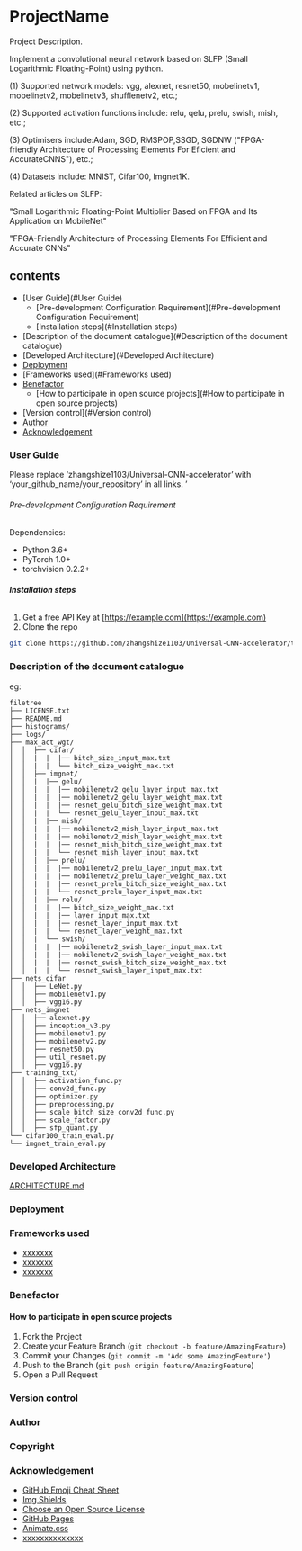 # ProjectName
Project Description.  

Implement a convolutional neural network based on SLFP (Small Logarithmic Floating-Point) using python.  

(1)  Supported network models: vgg, alexnet, resnet50, mobelinetv1, mobelinetv2, mobelinetv3, shufflenetv2, etc.;   

(2)  Supported activation functions include: relu, qelu, prelu, swish, mish, etc.;  

(3)  Optimisers include:Adam, SGD, RMSPOP,SSGD, SGDNW ("FPGA-friendly Architecture of Processing Elements For Eficient and AccurateCNNS"), etc.;  

(4) Datasets include: MNIST, Cifar100, lmgnet1K.  

Related articles on SLFP:

"Small Logarithmic Floating-Point Multiplier Based on FPGA and Its Application on MobileNet"  

"FPGA-Friendly Architecture of Processing Elements For Efficient and Accurate CNNs"  



## contents

- [User Guide](#User Guide)
  - [Pre-development Configuration Requirement](#Pre-development Configuration Requirement)
  - [Installation steps](#Installation steps)
- [Description of the document catalogue](#Description of the document catalogue)
- [Developed Architecture](#Developed Architecture)
- [Deployment](#Deployment)
- [Frameworks used](#Frameworks used)
- [Benefactor](#Benefactor)
  - [How to participate in open source projects](#How to participate in open source projects)
- [Version control](#Version control)
- [Author](#Author)
- [Acknowledgement](#Acknowledgement)

### User Guide

Please replace ‘zhangshize1103/Universal-CNN-accelerator’ with ‘your_github_name/your_repository’ in all links. ’

###### Pre-development Configuration Requirement

Dependencies:
- Python 3.6+
- PyTorch 1.0+
- torchvision 0.2.2+

###### **Installation steps**

1. Get a free API Key at [https://example.com](https://example.com)
2. Clone the repo

```sh
git clone https://github.com/zhangshize1103/Universal-CNN-accelerator/tree/main/Software)
```

### Description of the document catalogue
eg:

```
filetree 
├── LICENSE.txt
├── README.md
├── histograms/
├── logs/
├── max_act_wgt/
│  │  ├── cifar/
│  │  |  |  |── bitch_size_input_max.txt
│  │  |  |  └── bitch_size_weight_max.txt
│  │  ├── imgnet/
│  │  |  |── gelu/
│  │  |  |  |── mobilenetv2_gelu_layer_input_max.txt
│  │  |  |  |── mobilenetv2_gelu_layer_weight_max.txt
│  │  |  |  |── resnet_gelu_bitch_size_weight_max.txt
│  │  |  |  └── resnet_gelu_layer_input_max.txt
│  │  |  |── mish/
│  │  |  |  |── mobilenetv2_mish_layer_input_max.txt
│  │  |  |  |── mobilenetv2_mish_layer_weight_max.txt
│  │  |  |  |── resnet_mish_bitch_size_weight_max.txt
│  │  |  |  └── resnet_mish_layer_input_max.txt
│  │  |  |── prelu/
│  │  |  |  |── mobilenetv2_prelu_layer_input_max.txt
│  │  |  |  |── mobilenetv2_prelu_layer_weight_max.txt
│  │  |  |  |── resnet_prelu_bitch_size_weight_max.txt
│  │  |  |  └── resnet_prelu_layer_input_max.txt
│  │  |  |── relu/
│  │  |  |  |── bitch_size_weight_max.txt
│  │  |  |  |── layer_input_max.txt
│  │  |  |  |── resnet_layer_input_max.txt
│  │  |  |  └── resnet_layer_weight_max.txt
│  │  |  └── swish/
│  │  |  |  |── mobilenetv2_swish_layer_input_max.txt
│  │  |  |  |── mobilenetv2_swish_layer_weight_max.txt
│  │  |  |  |── resnet_swish_bitch_size_weight_max.txt
│  │  |  |  └── resnet_swish_layer_input_max.txt
├── nets_cifar
│  │  ├── LeNet.py
│  │  ├── mobilenetv1.py
│  │  ├── vgg16.py
├── nets_imgnet
│  │  ├── alexnet.py
│  │  ├── inception_v3.py
│  │  ├── mobilenetv1.py
│  │  ├── mobilenetv2.py
│  │  ├── resnet50.py
│  │  ├── util_resnet.py
│  │  ├── vgg16.py
├── training_txt/
│  │  ├── activation_func.py
│  │  ├── conv2d_func.py
│  │  ├── optimizer.py
│  │  ├── preprocessing.py
│  │  ├── scale_bitch_size_conv2d_func.py
│  │  ├── scale_factor.py
│  │  ├── sfp_quant.py
└── cifar100_train_eval.py
└── imgnet_train_eval.py

```


### Developed Architecture 

[ARCHITECTURE.md](https://github.com/zhangshize1103/Universal-CNN-accelerator/edit/main/Software/README.md)

### Deployment



### Frameworks used

- [xxxxxxx](https://getbootstrap.com)
- [xxxxxxx](https://jquery.com)
- [xxxxxxx](https://laravel.com)

### Benefactor



#### How to participate in open source projects




1. Fork the Project
2. Create your Feature Branch (`git checkout -b feature/AmazingFeature`)
3. Commit your Changes (`git commit -m 'Add some AmazingFeature'`)
4. Push to the Branch (`git push origin feature/AmazingFeature`)
5. Open a Pull Request



### Version control


### Author


### Copyright


### Acknowledgement


- [GitHub Emoji Cheat Sheet](https://www.webpagefx.com/tools/emoji-cheat-sheet)
- [Img Shields](https://shields.io)
- [Choose an Open Source License](https://choosealicense.com)
- [GitHub Pages](https://pages.github.com)
- [Animate.css](https://daneden.github.io/animate.css)
- [xxxxxxxxxxxxxx](https://connoratherton.com/loaders)

<!-- links -->





